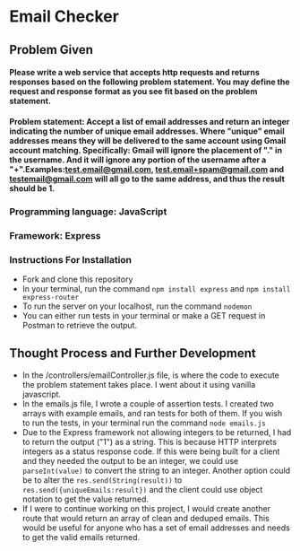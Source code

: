 # Email Checker

## Problem Given

#### Please write a web service that accepts http requests and returns responses based on the following problem statement. You may define the request and response format as you see fit based on the problem statement.

#### Problem statement: Accept a list of email addresses and return an integer indicating the number of unique email addresses. Where "unique" email addresses means they will be delivered to the same account using Gmail account matching. Specifically: Gmail will ignore the placement of "." in the username. And it will ignore any portion of the username after a "+".Examples:test.email@gmail.com, test.email+spam@gmail.com and testemail@gmail.com will all go to the same address, and thus the result should be 1.

### Programming language: JavaScript

### Framework: Express

### Instructions For Installation

- Fork and clone this repository
- In your terminal, run the command `npm install express` and `npm install express-router`
- To run the server on your localhost, run the command `nodemon`
- You can either run tests in your terminal or make a GET request in Postman to retrieve the output.

## Thought Process and Further Development

- In the /controllers/emailController.js file, is where the code to execute the problem statement takes place. I went about it using vanilla javascript.
- In the emails.js file, I wrote a couple of assertion tests. I created two arrays with example emails, and ran tests for both of them. If you wish to run the tests, in your terminal run the command `node emails.js`
- Due to the Express framework not allowing integers to be returned, I had to return the output ("1") as a string. This is because HTTP interprets integers as a status response code. If this were being built for a client and they needed the output to be an integer, we could use ```parseInt(value)``` to convert the string to an integer. Another option could be to alter the ```res.send(String(result))``` to ```res.send({uniqueEmails:result})``` and the client could use object notation to get the value returned. 
- If I were to continue working on this project, I would create another route that would return an array of clean and deduped emails. This would be useful for anyone who has a set of email addresses and needs to get the valid emails returned. 
